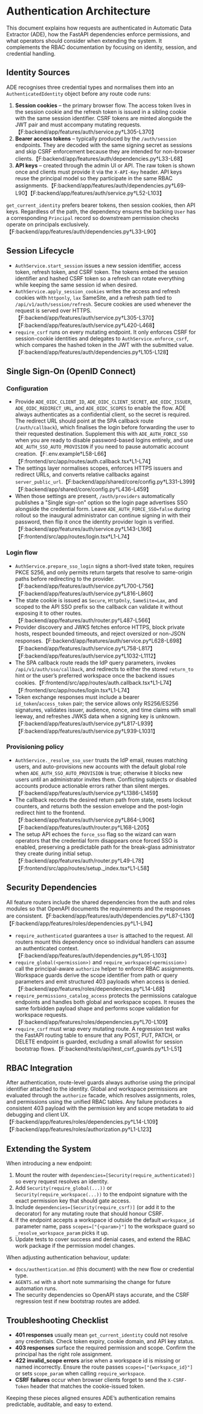 # Authentication Architecture

This document explains how requests are authenticated in Automatic Data Extractor (ADE), how the FastAPI dependencies enforce
permissions, and what operators should consider when extending the system. It complements the RBAC documentation by focusing on
identity, session, and credential handling.

## Identity Sources

ADE recognises three credential types and normalises them into an `AuthenticatedIdentity` object before any route code runs:

1. **Session cookies** – the primary browser flow. The access token lives in the session cookie and the refresh token is issued in
a sibling cookie with the same session identifier. CSRF tokens are minted alongside the JWT pair and must accompany mutating
requests.【F:backend/app/features/auth/service.py†L305-L370】
2. **Bearer access tokens** – typically produced by the `/auth/session` endpoints. They are decoded with the same signing secret as
sessions and skip CSRF enforcement because they are intended for non-browser clients.【F:backend/app/features/auth/dependencies.py†L33-L68】
3. **API keys** – created through the admin UI or API. The raw token is shown once and clients must provide it via the
`X-API-Key` header. API keys reuse the principal model so they participate in the same RBAC assignments.【F:backend/app/features/auth/dependencies.py†L69-L90】【F:backend/app/features/auth/service.py†L52-L103】

`get_current_identity` prefers bearer tokens, then session cookies, then API keys. Regardless of the path, the dependency
ensures the backing `User` has a corresponding `Principal` record so downstream permission checks operate on principals
exclusively.【F:backend/app/features/auth/dependencies.py†L33-L90】

## Session Lifecycle

* `AuthService.start_session` issues a new session identifier, access token, refresh token, and CSRF token. The tokens embed the
session identifier and hashed CSRF token so a refresh can rotate everything while keeping the same session id when desired.
* `AuthService.apply_session_cookies` writes the access and refresh cookies with `httponly`, `lax` SameSite, and a refresh path
tied to `/api/v1/auth/session/refresh`. Secure cookies are used whenever the request is served over HTTPS.【F:backend/app/features/auth/service.py†L305-L370】【F:backend/app/features/auth/service.py†L420-L468】
* `require_csrf` runs on every mutating endpoint. It only enforces CSRF for session-cookie identities and delegates to
`AuthService.enforce_csrf`, which compares the hashed token in the JWT with the submitted value.【F:backend/app/features/auth/dependencies.py†L105-L128】

## Single Sign-On (OpenID Connect)

### Configuration

* Provide `ADE_OIDC_CLIENT_ID`, `ADE_OIDC_CLIENT_SECRET`, `ADE_OIDC_ISSUER`, `ADE_OIDC_REDIRECT_URL`, and `ADE_OIDC_SCOPES` to enable the flow. ADE always authenticates as a confidential client, so the secret is required. The redirect URL should point at the SPA callback route (`/auth/callback`), which finalises the login before forwarding the user to their requested destination. Supplement this with `ADE_AUTH_FORCE_SSO` when you are ready to disable password-based logins entirely, and use `ADE_AUTH_SSO_AUTO_PROVISION` if you need to pause automatic account creation.【F:.env.example†L58-L66】【F:frontend/src/app/routes/auth.callback.tsx†L1-L74】
* The settings layer normalises scopes, enforces HTTPS issuers and redirect URLs, and converts relative callbacks against `server_public_url`.【F:backend/app/shared/core/config.py†L331-L399】【F:backend/app/shared/core/config.py†L436-L459】
* When those settings are present, `/auth/providers` automatically publishes a "Single sign-on" option so the login page advertises SSO alongside the credential form. Leave `ADE_AUTH_FORCE_SSO=false` during rollout so the inaugural administrator can continue signing in with their password, then flip it once the identity provider login is verified.【F:backend/app/features/auth/service.py†L143-L166】【F:frontend/src/app/routes/login.tsx†L1-L74】

### Login flow

* `AuthService.prepare_sso_login` signs a short-lived state token, requires PKCE S256, and only permits return targets that resolve to same-origin paths before redirecting to the provider.【F:backend/app/features/auth/service.py†L700-L756】【F:backend/app/features/auth/service.py†L816-L860】
* The state cookie is issued as `Secure`, `HttpOnly`, `SameSite=Lax`, and scoped to the API SSO prefix so the callback can validate it without exposing it to other routes.【F:backend/app/features/auth/router.py†L487-L566】
* Provider discovery and JWKS fetches enforce HTTPS, block private hosts, respect bounded timeouts, and reject oversized or non-JSON responses.【F:backend/app/features/auth/service.py†L628-L698】【F:backend/app/features/auth/service.py†L758-L817】【F:backend/app/features/auth/service.py†L1032-L1112】
* The SPA callback route reads the IdP query parameters, invokes `/api/v1/auth/sso/callback`, and redirects to either the stored `return_to` hint or the user’s preferred workspace once the backend issues cookies.【F:frontend/src/app/routes/auth.callback.tsx†L1-L74】【F:frontend/src/app/routes/login.tsx†L1-L74】
* Token exchange responses must include a bearer `id_token`/`access_token` pair; the service allows only RS256/ES256 signatures, validates issuer, audience, nonce, and time claims with small leeway, and refreshes JWKS data when a signing key is unknown.【F:backend/app/features/auth/service.py†L817-L939】【F:backend/app/features/auth/service.py†L939-L1031】

### Provisioning policy

* `AuthService._resolve_sso_user` trusts the IdP email, reuses matching users, and auto-provisions new accounts with the default global role when `ADE_AUTH_SSO_AUTO_PROVISION` is true; otherwise it blocks new users until an administrator invites them. Conflicting subjects or disabled accounts produce actionable errors rather than silent merges.【F:backend/app/features/auth/service.py†L1386-L1459】
* The callback records the desired return path from state, resets lockout counters, and returns both the session envelope and the post-login redirect hint to the frontend.【F:backend/app/features/auth/service.py†L864-L906】【F:backend/app/features/auth/router.py†L168-L205】
* The setup API echoes the `force_sso` flag so the wizard can warn operators that the credential form disappears once forced SSO is enabled, preserving a predictable path for the break-glass administrator they create during initial setup.【F:backend/app/features/auth/router.py†L49-L78】【F:frontend/src/app/routes/setup._index.tsx†L1-L58】

## Security Dependencies

All feature routers include the shared dependencies from the auth and roles modules so that OpenAPI documents the
requirements and the responses are consistent.【F:backend/app/features/auth/dependencies.py†L87-L130】【F:backend/app/features/roles/dependencies.py†L1-L94】

* `require_authenticated` guarantees a `User` is attached to the request. All routers mount this dependency once so individual
handlers can assume an authenticated context.【F:backend/app/features/auth/dependencies.py†L95-L103】
* `require_global(<permission>)` and `require_workspace(<permission>)` call the principal-aware `authorize` helper to enforce
RBAC assignments. Workspace guards derive the scope identifier from path or query parameters and emit structured 403 payloads
when access is denied.【F:backend/app/features/roles/dependencies.py†L14-L68】
* `require_permissions_catalog_access` protects the permissions catalogue endpoints and handles both global and workspace
scopes. It reuses the same forbidden payload shape and performs scope validation for workspace requests.【F:backend/app/features/roles/dependencies.py†L70-L109】
* `require_csrf` must wrap every mutating route. A regression test walks the FastAPI routing table to ensure that any POST,
PUT, PATCH, or DELETE endpoint is guarded, excluding a small allowlist for session bootstrap flows.【F:backend/tests/api/test_csrf_guards.py†L1-L51】

## RBAC Integration

After authentication, route-level guards always authorise using the principal identifier attached to the identity. Global and
workspace permissions are evaluated through the `authorize` facade, which resolves assignments, roles, and permissions using the
unified RBAC tables. Any failure produces a consistent 403 payload with the permission key and scope metadata to aid debugging
and client UX.【F:backend/app/features/roles/dependencies.py†L14-L109】【F:backend/app/features/roles/authorization.py†L1-L123】

## Extending the System

When introducing a new endpoint:

1. Mount the router with `dependencies=[Security(require_authenticated)]` so every request resolves an identity.
2. Add `Security(require_global(...))` or `Security(require_workspace(...))` to the endpoint signature with the exact permission
key that should gate access.
3. Include `dependencies=[Security(require_csrf)]` (or add it to the decorator) for any mutating route that should honour CSRF.
4. If the endpoint accepts a workspace id outside the default `workspace_id` parameter name, pass `scopes=["{<param>}"]` to the
workspace guard so `_resolve_workspace_param` picks it up.
5. Update tests to cover success and denial cases, and extend the RBAC work package if the permission model changes.

When adjusting authentication behaviour, update:

* `docs/authentication.md` (this document) with the new flow or credential type.
* `AGENTS.md` with a short note summarising the change for future automation runs.
* The security dependencies so OpenAPI stays accurate, and the CSRF regression test if new bootstrap routes are added.

## Troubleshooting Checklist

* **401 responses** usually mean `get_current_identity` could not resolve any credentials. Check token expiry, cookie domain, and
API key status.
* **403 responses** surface the required permission and scope. Confirm the principal has the right role assignment.
* **422 invalid_scope errors** arise when a workspace id is missing or named incorrectly. Ensure the route passes
`scopes=["{workspace_id}"]` or sets `scope_param` when calling `require_workspace`.
* **CSRF failures** occur when browser clients forget to send the `X-CSRF-Token` header that matches the cookie-issued token.

Keeping these pieces aligned ensures ADE’s authentication remains predictable, auditable, and easy to extend.
